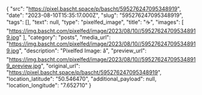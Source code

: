 {
  "src": "https://pixel.bascht.space/p/bascht/595276247095348919",
  "date": "2023-08-10T15:35:17.000Z",
  "slug": "595276247095348919",
  "tags": [],
  "text": null,
  "type": "pixelfed_image",
  "title": "☕",
  "images": [
    "https://img.bascht.com/pixelfed/image/2023/08/10//595276247095348919.jpg"
  ],
  "category": "posts",
  "media_url": "https://img.bascht.com/pixelfed/image/2023/08/10//595276247095348919.jpg",
  "description": "Pixelfed Image: â",
  "preview_url": "https://img.bascht.com/pixelfed/image/2023/08/10//595276247095348919_preview.jpg",
  "original_url": "https://pixel.bascht.space/p/bascht/595276247095348919",
  "location_latitude": "50.546470",
  "additional_payload": null,
  "location_longitude": "7.652710"
}